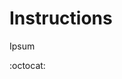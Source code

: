 # Instructions
Ipsum

:octocat:

<!-- https://dvj70ijwahy8c.cloudfront.net/mystic8/icon | https://dvj70ijwahy8c.cloudfront.net/mystic8/core -->


